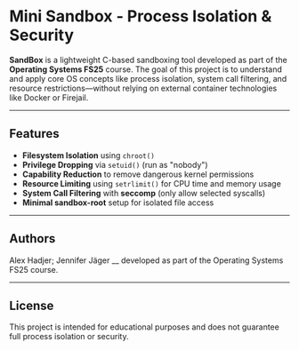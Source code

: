 # Mini Sandbox - Process Isolation & Security 

**SandBox** is a lightweight C-based sandboxing tool developed as part of the **Operating Systems FS25** course. The goal of this project is to understand and apply core OS concepts like process isolation, system call filtering, and resource restrictions—without relying on external container technologies like Docker or Firejail.

---

## Features

- **Filesystem Isolation** using `chroot()`
- **Privilege Dropping** via `setuid()` (run as "nobody")
- **Capability Reduction** to remove dangerous kernel permissions
- **Resource Limiting** using `setrlimit()` for CPU time and memory usage
- **System Call Filtering** with **seccomp** (only allow selected syscalls)
- **Minimal sandbox-root** setup for isolated file access

---

## Authors
Alex Hadjer; Jennifer Jäger __ developed as part of the Operating Systems FS25 course.

---

## License

This project is intended for educational purposes and does not guarantee full process isolation or security.
